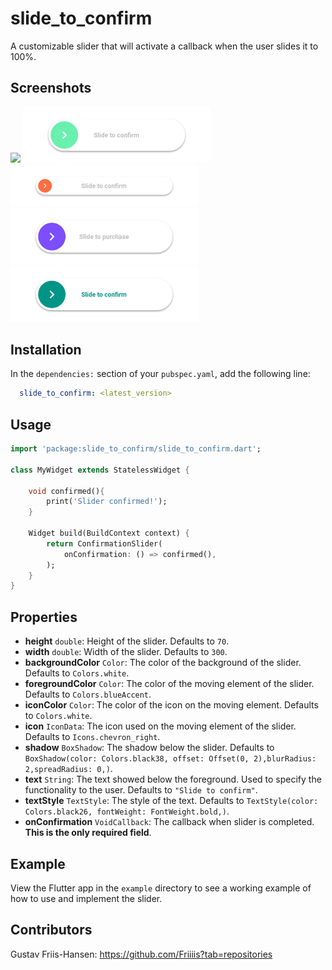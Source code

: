 # slide_to_confirm

A customizable slider that will activate a callback when the user slides it to 100%.

## Screenshots

<img src="example.gif" width="300">

<img src="sc01.jpg" width="300">

<img src="sc02.jpg" width="300">

<img src="sc03.jpg" width="300">

<img src="sc04.jpg" width="300">

## Installation

In the `dependencies:` section of your `pubspec.yaml`, add the following line:

```yaml
  slide_to_confirm: <latest_version>
```

## Usage

```dart
import 'package:slide_to_confirm/slide_to_confirm.dart';

class MyWidget extends StatelessWidget {

    void confirmed(){
        print('Slider confirmed!');
    }

    Widget build(BuildContext context) {
        return ConfirmationSlider(
            onConfirmation: () => confirmed(),
        );
    }
}
```

## Properties

- **height** `double`: Height of the slider. Defaults to `70`.
- **width** `double`: Width of the slider. Defaults to `300`.
- **backgroundColor** `Color`: The color of the background of the slider. Defaults to `Colors.white`.
- **foregroundColor** `Color`: The color of the moving element of the slider. Defaults to `Colors.blueAccent`.
- **iconColor** `Color`: The color of the icon on the moving element. Defaults to `Colors.white`.
- **icon** `IconData`: The icon used on the moving element of the slider. Defaults to `Icons.chevron_right`.
- **shadow** `BoxShadow`: The shadow below the slider. Defaults to `BoxShadow(color: Colors.black38, offset: Offset(0, 2),blurRadius: 2,spreadRadius: 0,)`.
- **text** `String`: The text showed below the foreground. Used to specify the functionality to the user. Defaults to `"Slide to confirm"`.
- **textStyle** `TextStyle`: The style of the text. Defaults to `TextStyle(color: Colors.black26, fontWeight: FontWeight.bold,)`.
- **onConfirmation** `VoidCallback`: The callback when slider is completed. **This is the only required field**.

## Example

View the Flutter app in the `example` directory to see a working example of how to use and implement the slider.

## Contributors

Gustav Friis-Hansen: https://github.com/Friiiis?tab=repositories